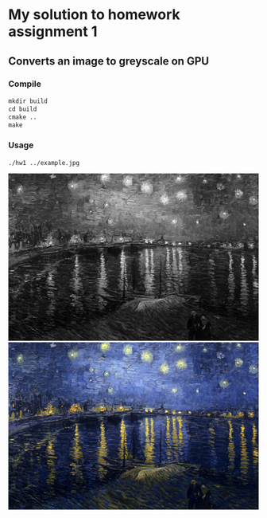 # My solution to homework assignment 1
## Converts an image to greyscale on GPU
### Compile
```
mkdir build
cd build
cmake ..
make
```
### Usage
`./hw1 ../example.jpg`

![](gray_scale.png)
![](example.jpg)